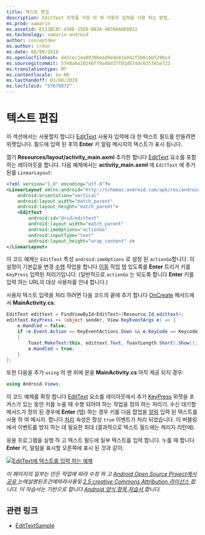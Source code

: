 ```yaml
---
title: 텍스트 편집
description: EditText 위젯을 사용 하 여 사용자 입력을 사용 하는 방법.
ms.prod: xamarin
ms.assetid: E513BCBC-438E-15E8-B83A-4B768A8E8B32
ms.technology: xamarin-android
author: conceptdev
ms.author: crdun
ms.date: 08/09/2018
ms.openlocfilehash: d42cec1ee0939bead9ede83a042f5b6cbb5298cd
ms.sourcegitcommit: 57e8a0a10246ff9a4bd37f01d67ddc635f81e723
ms.translationtype: MT
ms.contentlocale: ko-KR
ms.lasthandoff: 03/08/2019
ms.locfileid: "57670872"
---
```

# <a name="edit-text"></a>텍스트 편집

이 섹션에서는 사용할지 합니다 [EditText](https://developer.xamarin.com/api/type/Android.Widget.EditText/) 사용자 입력에 대 한 텍스트 필드를 만들려면 위젯입니다. 필드에 입력 된 후의 **Enter** 키 알림 메시지의 텍스트가 표시 됩니다.

열기 **Resources/layout/activity_main.axml** 추가한 합니다 [EditText](https://developer.xamarin.com/api/type/Android.Widget.EditText/) 요소를 포함 하는 레이아웃을 합니다. 다음 예제에서는 **activity_main.axml** 에 `EditText` 에 추가 된를 `LinearLayout`:

```xml
<?xml version="1.0" encoding="utf-8"?>
<LinearLayout xmlns:android="http://schemas.android.com/apk/res/android"
    android:orientation="vertical"
    android:layout_width="match_parent"
    android:layout_height="match_parent">
    <EditText
        android:id="@+id/edittext"
        android:layout_width="match_parent"
        android:imeOptions="actionGo"
        android:inputType="text"
        android:layout_height="wrap_content" />
</LinearLayout>
```

이 코드 예제는 `EditText` 특성 `android:imeOptions` 로 설정 된 `actionGo`합니다. 이 설정이 기본값을 변경 [수행](https://developer.android.com/reference/android/view/inputmethod/EditorInfo#IME_ACTION_DONE) 작업을 합니다 [이동](https://developer.android.com/reference/android/view/inputmethod/EditorInfo#IME_ACTION_GO) 작업 탭 있도록를 **Enter** 트리거 키를 `KeyPress` 입력된 처리기입니다.
(일반적으로 `actionGo` 는 되도록 합니다 **Enter** 키를 입력 하는 URL의 대상 사용자를 안내 합니다.)

사용자 텍스트 입력을 처리 하려면 다음 코드의 끝에 추가 합니다 [OnCreate](https://developer.xamarin.com/api/member/Android.App.Activity.OnCreate/) 메서드에서 **MainActivity.cs**:

```csharp
EditText edittext = FindViewById<EditText>(Resource.Id.edittext);
edittext.KeyPress += (object sender, View.KeyEventArgs e) => {
    e.Handled = false;
    if (e.Event.Action == KeyEventActions.Down && e.KeyCode == Keycode.Enter) 
    {
        Toast.MakeText(this, edittext.Text, ToastLength.Short).Show();
        e.Handled = true;
    }
};
```

또한 다음을 추가 `using` 의 맨 위에 문을 **MainActivity.cs** 아직 제공 되지 경우:

```csharp
using Android.Views;
```

이 코드 예제를 확장 합니다 [EditText](https://developer.xamarin.com/api/type/Android.Widget.EditText/) 요소를 레이아웃에서 추가 [KeyPress](https://developer.xamarin.com/api/event/Android.Views.View.KeyPress/) 위젯을 포커스가 있는 동안 키를 누를 때 수행 되어야 하는 작업을 정의 하는 처리기. 수신 대기할 메서드가 정의 된 경우에 **Enter** (탭) 하는 경우 키를 다음 팝업을 [알림](https://developer.xamarin.com/api/type/Android.Widget.Toast/) 입력 된 텍스트를 사용 하 여 메시지. 합니다 [처리](https://developer.xamarin.com/api/property/Android.Views.View+KeyEventArgs.Handled/) 속성은 항상 `true` 이벤트가 처리 되었습니다. 이 버블링에서 이벤트를 방지 하는 데 필요한 최대 (결과적으로 텍스트 필드에는 캐리지 리턴에).

응용 프로그램을 실행 하 고 텍스트 필드에 일부 텍스트를 입력 합니다. 누를 때 합니다 **Enter** 키, 알림을 표시할 오른쪽에 표시 된 것과 같이:

[![EditText에 텍스트를 입력 하는 예제](edit-text-images/edit-text-sml.png)](edit-text-images/edit-text.png#lightbox)

*이 페이지의 일부는 만든 작업에 따라 수정 하 고* [ *Android Open Source Project에서 공유* ](http://code.google.com/policies.html) *는에설명된조건에따라사용및* [ *2.5 creative Commons Attribution 라이선스* ](http://creativecommons.org/licenses/by/2.5/) *합니다. 이 자습서는 기반으로 합니다* [ *Android 양식 항목 자습서* ](https://developer.android.com/resources/tutorials/views/hello-formstuff.html) *합니다.*


## <a name="related-links"></a>관련 링크

- [EditTextSample](https://developer.xamarin.com/samples/monodroid/UserInterface/EditTextSample/)
